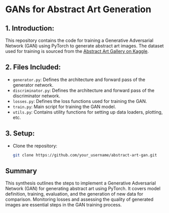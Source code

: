 # GANs for Abstract Art Generation 

## 1. Introduction:

This repository contains the code for training a Generative Adversarial Network (GAN) using PyTorch to generate abstract art images. The dataset used for training is sourced from the [Abstract Art Gallery on Kaggle](https://www.kaggle.com/datasets/bryanb/abstract-art-gallery).

## 2. Files Included:

- `generator.py`: Defines the architecture and forward pass of the generator network.
- `discriminator.py`: Defines the architecture and forward pass of the discriminator network.
- `losses.py`: Defines the loss functions used for training the GAN.
- `train.py`: Main script for training the GAN model.
- `utils.py`: Contains utility functions for setting up data loaders, plotting, etc.

## 3. Setup:

- Clone the repository:
  ```bash
  git clone https://github.com/your_username/abstract-art-gan.git
## Summary
This synthesis outlines the steps to implement a Generative Adversarial Network (GAN) for generating abstract art using PyTorch. It covers model definition, training, evaluation, and the generation of new data for comparison. Monitoring losses and assessing the quality of generated images are essential steps in the GAN training process.
